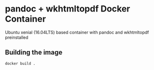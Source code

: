 # pandoc + wkhtmltopdf Docker Container

Ubuntu xenial (16.04LTS) based container with pandoc and wkhtmltopdf preinstalled

## Building the image

```sh
docker build .
```
